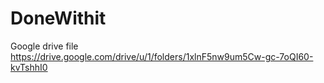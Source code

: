 # DoneWithit
Google drive file 
https://drive.google.com/drive/u/1/folders/1xlnF5nw9um5Cw-gc-7oQI60-kvTshhI0
